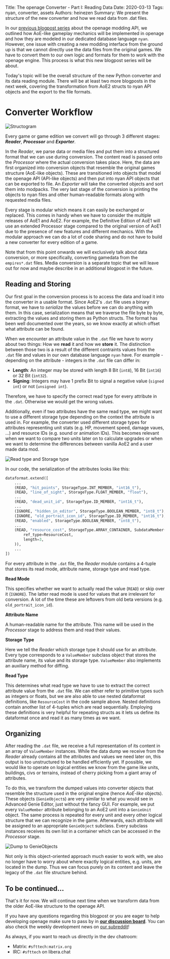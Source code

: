 Title: The openage Converter - Part I: Reading Data
Date: 2020-03-13
Tags: nyan, converter, assets
Authors: heinezen
Summary: We present the structure of the new converter and how we read data from .dat files.

In our [previous blogpost series]({filename}/blog/D0000-openage_mod_api_intro.md) about the openage modding API, we outlined how AoE-like gameplay mechanics will be implemented in openage and how they are modeled in our dedicated database language `nyan`. However, one issue with creating a new modding interface from the ground up is that we cannot directly use the data files from the original games. We have to convert them to our own logic and formats for them to work with the openage engine. This process is what this new blogpost series will be about.

Today's topic will be the overall structure of the new Python converter and its data reading module. There will be at least two more blogposts in the next week, covering the transformation from AoE2 structs to nyan API objects and the export to the file formats.

# Converter Workflow

![Structogram]({static}/images/T0003-converter-structure.svg)

Every game or game edition we convert will go through 3 different stages: ***Reader***, ***Processor*** and ***Exporter***.

In the *Reader*, we parse data or media files and put them into a structured format that we can use during conversion. The content read is passed onto the *Processor* where the actual conversion takes place. Here, the data are first organized into conversion objects that resemble the original games structure (AoE-like objects). These are transitioned into objects that model the openage API (API-like objects) and then put into nyan API objects that can be exported to file. An *Exporter* will take the converted objects and sort them into modpacks. The very last stage of the conversion is printing the objects to nyan files and other human-readable formats along with requested media files.

Every stage is modular which means it can easily be exchanged or replaced. This comes in handy when we have to consider the multiple releases of AoE1 and AoE2. For example, the Definitive Edition of AoE1 will use an extended Processor stage compared to the original version of AoE1 due to the presence of new features and different mechanics. With the modular approach we can do a lot of code sharing and do not have to build a new converter for every edition of a game.

Note that from this point onwards we will exclusively talk about data conversion, or more specifically, converting gamedata from the `empires*.dat` files. Media conversion is a separate topic that we will leave out for now and maybe describe in an additional blogpost in the future.

## Reading and Storing

Our first goal in the conversion process is to access the data and load it into the converter in a usable format. Since AoE2's `.dat` file uses a binary format, we have to *serialize* the values before we can do anything with them. In this case, serialization means that we traverse the file byte by byte, extracting the values and storing them as Python structs. The format has been well documented over the years, so we know exactly at which offset what attribute can be found.

When we encounter an attribute value in the `.dat` file we have to worry about two things: How we **read** it and how we **store** it. The distinction between those two is a result of the different contraints values from the `.dat` file and values in our own database language `nyan` have. For example - depending on the attribute - integers in the `.dat` file can differ in:

* **Length**: An integer may be stored with length 8 Bit (`int8`), 16 Bit (`int16`) or 32 Bit (`int32`).
* **Signing**: Integers may have 1 prefix Bit to signal a negative value (`signed int`) or not (`unsigned int`).

Therefore, we have to specify the correct read type for every attribute in the `.dat`. Otherwise we would get the wrong values.

Additionally, even if two attributes have the same read type, we might want to use a different storage type depending on the context the attribute is used in. For example, the converter used different storage types for attributes representing unit stats (e.g. HP, movement speed, damage vaues, ...) and resource IDs (e.g. sound or animation IDs). This becomes relevant when we want to compare two units later on to calculate upgrades or when we want to determine the differences between vanilla AoE2 and a user made data mod.

![Read type and Storage type]({static}/images/T0003-read-to-value-member.svg)

In our code, the serialization of the attributes looks like this:

```python
dataformat.extend([
    ...
    (READ, "hit_points", StorageType.INT_MEMBER, "int16_t"),
    (READ, "line_of_sight", StorageType.FLOAT_MEMBER, "float"),
    ...
    (READ, "dead_unit_id", StorageType.ID_MEMBER, "int16_t"),
    ...
    (IGNORE, "hidden_in_editor", StorageType.BOOLEAN_MEMBER, "int8_t"),
    (IGNORE, "old_portrait_icon_id", StorageType.ID_MEMBER, "int16_t"),
    (READ, "enabled", StorageType.BOOLEAN_MEMBER, "int8_t"),
    ...
    (READ, "resource_cost", StorageType.ARRAY_CONTAINER, SubdataMember(
        ref_type=ResourceCost,
        length=3,
    )),
    ...
])
```

For every attribute in the `.dat` file, the *Reader* module contains a 4-tuple that stores its read mode, attribute name, storage type and read type.

**Read Mode**

This specifies whether we want to actually read the value (`READ`) or skip over it (`IGNORE`). The latter read mode is used for values that are irrelevant for conversion. A lot of the time these are leftovers from old beta versions (e.g. `old_portrait_icon_id`).

**Attribute Name**

A human-readable name for the attribute. This name will be used in the *Processor* stage to address them and read their values.

**Storage Type**

Here we tell the *Reader* which storage type it should use for an attribute. Every type corresponds to a `ValueMember` subclass object that stores the attribute name, its value and its storage type. `ValueMember` also implements an auxiliary method for diffing.

**Read Type**

This determines what read type we have to use to extract the correct attribute value from the `.dat` file. We can either refer to primitive types such as integers or floats, but we are also able to use nested dataformat definitions, like `ResourceCost` in the code sample above. Nested definitions contain another list of 4-tuples which are read sequentially. Employing these definitions is very helpful for repeating structs as it lets us define its dataformat once and read it as many times as we want.

## Organizing

After reading the `.dat` file, we receive a full representation of its content in an array of `ValueMember` instances. While the data dump we receive from the *Reader* already contains all the attributes and values we need later on, this output is too unstructured to be handled efficiently yet. If possible, we would like to operate on logical entities we know from the game like units, buildings, civs or terrains, instead of cherry picking from a giant array of attributes.

To do this, we transform the dumped values into converter objects that resemble the structure used in the original engine (hence *AoE-like* objects). These objects (`GenieObject`s) are very similar to what you would see in Advanced Genie Editor, just without the fancy GUI. For example, we put every `ValueMember` attribute belonging to an AoE2 unit into a `GenieUnit` object. The same process is repeated for every unit and every other logical structure that we can recognize in the game. Afterwards, each attribute will be assigned to an appropriate `GenieObject` subclass. Every subclass instances receives its own list in a container which can be accessed in the *Processor* stage.

![Dump to GenieObjects]({static}/images/T0003-dump-to-genie-objects.svg)

Not only is this object-oriented approach much easier to work with, we also no longer have to worry about where exactly logical entities, e.g. units, are located in the dump. Thus we can focus purely on its content and leave the legacy of the `.dat` file structure behind.

## To be continued...

That's it for now. We will continue next time when we transform data from the older AoE-like structure to the openage API.

If you have any questions regarding this blogpost or you are eager to help developing openage make sure to pass by in **[our discussion board](https://github.com/SFTtech/openage/discussions)**. You can also check the weekly development news on [our subreddit](https://reddit.com/r/openage)!

As always, if you want to reach us directly in the dev chatroom:

* Matrix: `#sfttech:matrix.org`
* IRC: `#sfttech` on libera.chat
